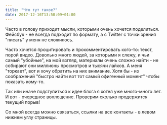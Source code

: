 ```yaml
---
title: "Что тут такое?"
date: 2017-12-16T13:50:09+01:00
---
```


Часто в голову приходит мысли, которыми очень хочется поделиться. Фейсбук - не всегда подходит по формату, а с Twitter с точки зрения "писать" у меня не сложилось.

Часто хочется процитировать и прокомментировать кого-то: текст, порой видео. Довольно много людей, за которыми я слежу, и чьи самый "убойные", на мой взгляд, материалы очень сложно найти - не собирают они миллионы просмотров и тысячи лайков. А меня "торкает", вот и хочу обратить на них внимание. Хотя бы - из соображений "быстро найти вот тот самый офигенный момент" чтобы показать кому-то.

Так или иначе подступиться к идее блога я хотел уже много-много лет. И вот - очередное воплощение. Проверим сколько продержится текущий порыв!

Со мной всегда можно связаться, ссылки на все контакты - в левом нижнем углу страницы.
